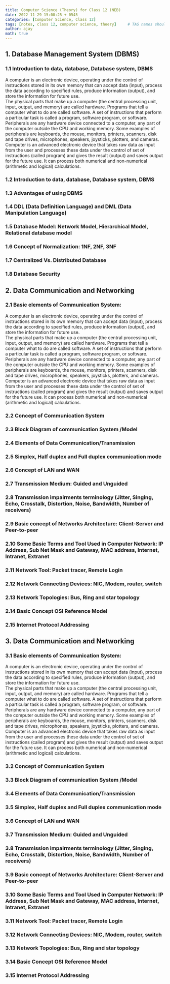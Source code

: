 ```yaml
---
title: Computer Science (Theory) for Class 12 (NEB)
date: 2022-11-29 15:00:25 + 0545
categories: [Computer Science, Class 12]
tags: [notes, class 12, computer science, thoery]     # TAG names should always be lowercase
author: ajay
math: true
---
```

## **1. Database Management System (DBMS)**

### **1.1 Introduction to data, database, Database system, DBMS**

A computer is an electronic device, operating under the control of instructions stored in its own memory that can accept data (input), process the data according to specified rules, produce information (output), and store the information for future use.  
The physical parts that make up a computer (the central processing unit, input, output, and memory) are called hardware. Programs that tell a computer what to do are called software. A set of instructions that perform a particular task is called a program, software program, or software. Peripherals are any hardware device connected to a computer, any part of the computer outside the CPU and working memory. Some examples of peripherals are keyboards, the mouse, monitors, printers, scanners, disk and tape drives, microphones, speakers, joysticks, plotters, and cameras. Computer is an advanced electronic device that takes raw data as input from the user and processes these data under the control of set of instructions (called program) and gives the result (output) and saves output for the future use. It can process both numerical and non-numerical (arithmetic and logical) calculations.

### **1.2 Introduction to data, database, Database system, DBMS**

### **1.3 Advantages of using DBMS**

### **1.4 DDL (Data Definition Language) and DML (Data Manipulation Language)**

### **1.5 Database Model: Network Model, Hierarchical Model, Relational database model**

### **1.6 Concept of Normalization: 1NF, 2NF, 3NF**

### **1.7 Centralized Vs. Distributed Database**

### **1.8 Database Security**

## **2. Data Communication and Networking**

### **2.1 Basic elements of Communication System:**

A computer is an electronic device, operating under the control of instructions stored in its own memory that can accept data (input), process the data according to specified rules, produce information (output), and store the information for future use.  
The physical parts that make up a computer (the central processing unit, input, output, and memory) are called hardware. Programs that tell a computer what to do are called software. A set of instructions that perform a particular task is called a program, software program, or software. Peripherals are any hardware device connected to a computer, any part of the computer outside the CPU and working memory. Some examples of peripherals are keyboards, the mouse, monitors, printers, scanners, disk and tape drives, microphones, speakers, joysticks, plotters, and cameras. Computer is an advanced electronic device that takes raw data as input from the user and processes these data under the control of set of instructions (called program) and gives the result (output) and saves output for the future use. It can process both numerical and non-numerical (arithmetic and logical) calculations.

### **2.2 Concept of Communication System**

### **2.3 Block Diagram of communication System /Model**

### **2.4 Elements of Data Communication/Transmission**

### **2.5 Simplex, Half duplex and Full duplex communication mode**

### **2.6 Concept of LAN and WAN**

### **2.7 Transmission Medium: Guided and Unguided**

### **2.8 Transmission impairments terminology (Jitter, Singing, Echo, Crosstalk, Distortion, Noise, Bandwidth, Number of receivers)**

### **2.9 Basic concept of Networks Architecture: Client-Server and Peer-to-peer**

### **2.10 Some Basic Terms and Tool Used in Computer Network: IP Address, Sub Net Mask and Gateway, MAC address, Internet, Intranet, Extranet**

### **2.11 Network Tool: Packet tracer, Remote Login**

### **2.12 Network Connecting Devices: NIC, Modem, router, switch**

### **2.13 Network Topologies: Bus, Ring and star topology**

### **2.14 Basic Concept OSI Reference Model**

### **2.15 Internet Protocol Addressing**

## **3. Data Communication and Networking**

### **3.1 Basic elements of Communication System:**

A computer is an electronic device, operating under the control of instructions stored in its own memory that can accept data (input), process the data according to specified rules, produce information (output), and store the information for future use.  
The physical parts that make up a computer (the central processing unit, input, output, and memory) are called hardware. Programs that tell a computer what to do are called software. A set of instructions that perform a particular task is called a program, software program, or software. Peripherals are any hardware device connected to a computer, any part of the computer outside the CPU and working memory. Some examples of peripherals are keyboards, the mouse, monitors, printers, scanners, disk and tape drives, microphones, speakers, joysticks, plotters, and cameras. Computer is an advanced electronic device that takes raw data as input from the user and processes these data under the control of set of instructions (called program) and gives the result (output) and saves output for the future use. It can process both numerical and non-numerical (arithmetic and logical) calculations.

### **3.2 Concept of Communication System**

### **3.3 Block Diagram of communication System /Model**

### **3.4 Elements of Data Communication/Transmission**

### **3.5 Simplex, Half duplex and Full duplex communication mode**

### **3.6 Concept of LAN and WAN**

### **3.7 Transmission Medium: Guided and Unguided**

### **3.8 Transmission impairments terminology (Jitter, Singing, Echo, Crosstalk, Distortion, Noise, Bandwidth, Number of receivers)**

### **3.9 Basic concept of Networks Architecture: Client-Server and Peer-to-peer**

### **3.10 Some Basic Terms and Tool Used in Computer Network: IP Address, Sub Net Mask and Gateway, MAC address, Internet, Intranet, Extranet**

### **3.11 Network Tool: Packet tracer, Remote Login**

### **3.12 Network Connecting Devices: NIC, Modem, router, switch**

### **3.13 Network Topologies: Bus, Ring and star topology**

### **3.14 Basic Concept OSI Reference Model**

### **3.15 Internet Protocol Addressing**
